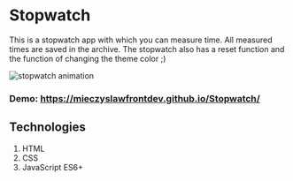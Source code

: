 # Stopwatch

This is a stopwatch app with which you can measure time. All measured times are saved in the archive.
The stopwatch also has a reset function and the function of changing the theme color ;)

![stopwatch animation](https://user-images.githubusercontent.com/93486966/190536737-edafff5e-2cbf-48c3-8894-a7b6f4c2454b.gif)

### Demo: https://mieczyslawfrontdev.github.io/Stopwatch/
 
## Technologies
1. HTML
2. CSS
3. JavaScript ES6+
